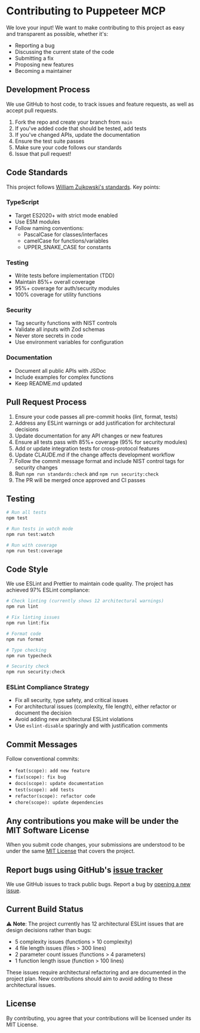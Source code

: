 # Contributing to Puppeteer MCP

We love your input! We want to make contributing to this project as easy and transparent as possible, whether it's:

- Reporting a bug
- Discussing the current state of the code
- Submitting a fix
- Proposing new features
- Becoming a maintainer

## Development Process

We use GitHub to host code, to track issues and feature requests, as well as accept pull requests.

1. Fork the repo and create your branch from `main`
2. If you've added code that should be tested, add tests
3. If you've changed APIs, update the documentation
4. Ensure the test suite passes
5. Make sure your code follows our standards
6. Issue that pull request!

## Code Standards

This project follows [William Zujkowski's standards](https://github.com/williamzujkowski/standards). Key points:

### TypeScript
- Target ES2020+ with strict mode enabled
- Use ESM modules
- Follow naming conventions:
  - PascalCase for classes/interfaces
  - camelCase for functions/variables
  - UPPER_SNAKE_CASE for constants

### Testing
- Write tests before implementation (TDD)
- Maintain 85%+ overall coverage
- 95%+ coverage for auth/security modules
- 100% coverage for utility functions

### Security
- Tag security functions with NIST controls
- Validate all inputs with Zod schemas
- Never store secrets in code
- Use environment variables for configuration

### Documentation
- Document all public APIs with JSDoc
- Include examples for complex functions
- Keep README.md updated

## Pull Request Process

1. Ensure your code passes all pre-commit hooks (lint, format, tests)
2. Address any ESLint warnings or add justification for architectural decisions
3. Update documentation for any API changes or new features
4. Ensure all tests pass with 85%+ coverage (95% for security modules)
5. Add or update integration tests for cross-protocol features
6. Update CLAUDE.md if the change affects development workflow
7. Follow the commit message format and include NIST control tags for security changes
8. Run `npm run standards:check` and `npm run security:check`
9. The PR will be merged once approved and CI passes

## Testing

```bash
# Run all tests
npm test

# Run tests in watch mode
npm run test:watch

# Run with coverage
npm run test:coverage
```

## Code Style

We use ESLint and Prettier to maintain code quality. The project has achieved 97% ESLint compliance:

```bash
# Check linting (currently shows 12 architectural warnings)
npm run lint

# Fix linting issues
npm run lint:fix

# Format code
npm run format

# Type checking
npm run typecheck

# Security check
npm run security:check
```

### ESLint Compliance Strategy
- Fix all security, type safety, and critical issues
- For architectural issues (complexity, file length), either refactor or document the decision
- Avoid adding new architectural ESLint violations
- Use `eslint-disable` sparingly and with justification comments

## Commit Messages

Follow conventional commits:

- `feat(scope): add new feature`
- `fix(scope): fix bug`
- `docs(scope): update documentation`
- `test(scope): add tests`
- `refactor(scope): refactor code`
- `chore(scope): update dependencies`

## Any contributions you make will be under the MIT Software License

When you submit code changes, your submissions are understood to be under the same [MIT License](LICENSE) that covers the project.

## Report bugs using GitHub's [issue tracker](https://github.com/williamzujkowski/puppeteer-mcp/issues)

We use GitHub issues to track public bugs. Report a bug by [opening a new issue](https://github.com/williamzujkowski/puppeteer-mcp/issues/new).

## Current Build Status

⚠️ **Note**: The project currently has 12 architectural ESLint issues that are design decisions rather than bugs:
- 5 complexity issues (functions > 10 complexity)
- 4 file length issues (files > 300 lines)  
- 2 parameter count issues (functions > 4 parameters)
- 1 function length issue (function > 100 lines)

These issues require architectural refactoring and are documented in the project plan. New contributions should aim to avoid adding to these architectural issues.

## License

By contributing, you agree that your contributions will be licensed under its MIT License.